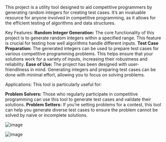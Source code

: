 This project is a utility tool designed to aid competitive programmers by generating random integers for creating test cases. It’s an invaluable resource for anyone involved in competitive programming, as it allows for the efficient testing of algorithms and data structures.

Key Features:
**Random Integer Generation:** The core functionality of this project is to generate random integers within a specified range. This feature is crucial for testing how well algorithms handle different inputs.
**Test Case Preparation:** The generated integers can be used to prepare test cases for various competitive programming problems. This helps ensure that your solutions work for a variety of inputs, increasing their robustness and reliability.
**Ease of Use:** The project has been designed with user-friendliness in mind. Generating integers and preparing test cases can be done with minimal effort, allowing you to focus on solving problems.

Applications:
This tool is particularly useful for:

   **Problem Solvers:** Those who regularly participate in competitive programming can use this tool to generate test cases and validate their solutions.
   **Problem Setters:** If you’re setting problems for a contest, this tool can help you generate diverse test cases to ensure the problem cannot be solved by naive or incomplete solutions.

![image](https://github.com/amitjagini/testcase_generator/assets/98224731/505ede67-6a7b-40dc-8f1d-4ae7c3a3e0b9)

![image](https://github.com/amitjagini/testcase_generator/assets/98224731/22e153a2-9090-4f89-b358-4c10001b6bd9)

